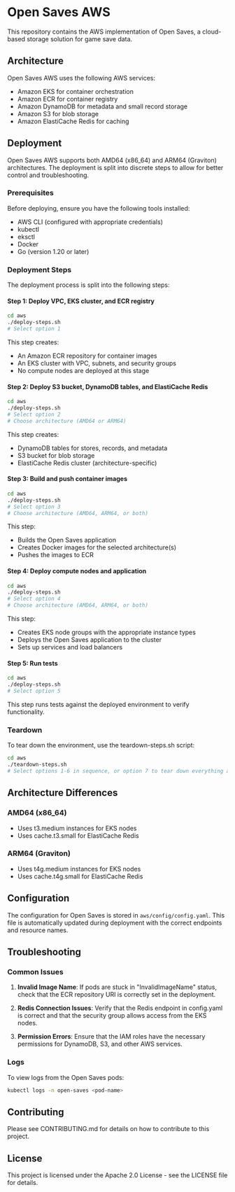 # Open Saves AWS

This repository contains the AWS implementation of Open Saves, a cloud-based storage solution for game save data.

## Architecture

Open Saves AWS uses the following AWS services:
- Amazon EKS for container orchestration
- Amazon ECR for container registry
- Amazon DynamoDB for metadata and small record storage
- Amazon S3 for blob storage
- Amazon ElastiCache Redis for caching

## Deployment

Open Saves AWS supports both AMD64 (x86_64) and ARM64 (Graviton) architectures. The deployment is split into discrete steps to allow for better control and troubleshooting.

### Prerequisites

Before deploying, ensure you have the following tools installed:
- AWS CLI (configured with appropriate credentials)
- kubectl
- eksctl
- Docker
- Go (version 1.20 or later)

### Deployment Steps

The deployment process is split into the following steps:

#### Step 1: Deploy VPC, EKS cluster, and ECR registry

```bash
cd aws
./deploy-steps.sh
# Select option 1
```

This step creates:
- An Amazon ECR repository for container images
- An EKS cluster with VPC, subnets, and security groups
- No compute nodes are deployed at this stage

#### Step 2: Deploy S3 bucket, DynamoDB tables, and ElastiCache Redis

```bash
cd aws
./deploy-steps.sh
# Select option 2
# Choose architecture (AMD64 or ARM64)
```

This step creates:
- DynamoDB tables for stores, records, and metadata
- S3 bucket for blob storage
- ElastiCache Redis cluster (architecture-specific)

#### Step 3: Build and push container images

```bash
cd aws
./deploy-steps.sh
# Select option 3
# Choose architecture (AMD64, ARM64, or both)
```

This step:
- Builds the Open Saves application
- Creates Docker images for the selected architecture(s)
- Pushes the images to ECR

#### Step 4: Deploy compute nodes and application

```bash
cd aws
./deploy-steps.sh
# Select option 4
# Choose architecture (AMD64, ARM64, or both)
```

This step:
- Creates EKS node groups with the appropriate instance types
- Deploys the Open Saves application to the cluster
- Sets up services and load balancers

#### Step 5: Run tests

```bash
cd aws
./deploy-steps.sh
# Select option 5
```

This step runs tests against the deployed environment to verify functionality.

### Teardown

To tear down the environment, use the teardown-steps.sh script:

```bash
cd aws
./teardown-steps.sh
# Select options 1-6 in sequence, or option 7 to tear down everything at once
```

## Architecture Differences

### AMD64 (x86_64)
- Uses t3.medium instances for EKS nodes
- Uses cache.t3.small for ElastiCache Redis

### ARM64 (Graviton)
- Uses t4g.medium instances for EKS nodes
- Uses cache.t4g.small for ElastiCache Redis

## Configuration

The configuration for Open Saves is stored in `aws/config/config.yaml`. This file is automatically updated during deployment with the correct endpoints and resource names.

## Troubleshooting

### Common Issues

1. **Invalid Image Name**: If pods are stuck in "InvalidImageName" status, check that the ECR repository URI is correctly set in the deployment.

2. **Redis Connection Issues**: Verify that the Redis endpoint in config.yaml is correct and that the security group allows access from the EKS nodes.

3. **Permission Errors**: Ensure that the IAM roles have the necessary permissions for DynamoDB, S3, and other AWS services.

### Logs

To view logs from the Open Saves pods:

```bash
kubectl logs -n open-saves <pod-name>
```

## Contributing

Please see CONTRIBUTING.md for details on how to contribute to this project.

## License

This project is licensed under the Apache 2.0 License - see the LICENSE file for details.
